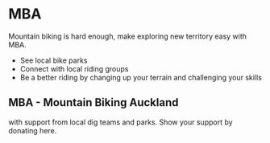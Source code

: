 # MBA

Mountain biking is hard enough, make exploring new territory easy with MBA. 


* See local bike parks
* Connect with local riding groups
* Be a better riding by changing up your terrain and challenging your skills
## MBA - Mountain Biking Auckland

with support from local dig teams and parks. Show your support by donating here.

